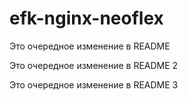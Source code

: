 # efk-nginx-neoflex

Это очередное изменение в README

Это очередное изменение в README 2

Это очередное изменение в README 3
